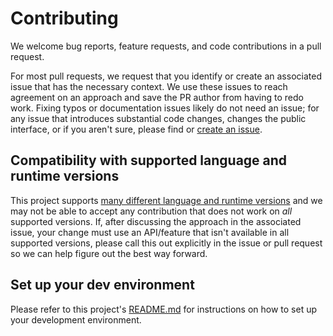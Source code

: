 # Contributing

We welcome bug reports, feature requests, and code contributions in a pull request.

For most pull requests, we request that you identify or create an associated issue that has the necessary context. We use these issues to reach agreement on an approach and save the PR author from having to redo work. Fixing typos or documentation issues likely do not need an issue; for any issue that introduces substantial code changes, changes the public interface, or if you aren't sure, please find or [create an issue](https://www.github.com/vouchsafe/vouchsafe-wp).

## Compatibility with supported language and runtime versions

This project supports [many different language and runtime versions](README.md#requirements) and we may not be able to accept any contribution that does not work on _all_ supported versions. If, after discussing the approach in the associated issue, your change must use an API/feature that isn't available in all supported versions, please call this out explicitly in the issue or pull request so we can help figure out the best way forward.

## Set up your dev environment

Please refer to this project's [README.md](README.md#development) for instructions on how to set up your development environment.
